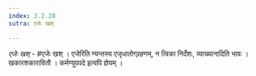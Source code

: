 ```yaml
---
index: 3.2.28
sutra: एजेः खश्

---
```

_एजेः खश्_ - #एजेः खश् । एजेरिति ण्यन्तस्य एजृधातोग्र्रहणम्, न त्विका निर्देशः, व्याख्यानादिति भावः । खकारशकारावितौ । कर्मण्युपपदे इत्यपि ज्ञेयम् ।